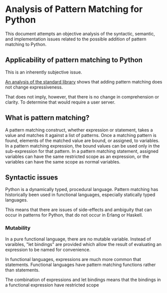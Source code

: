 
# Analysis of Pattern Matching for Python

This document attempts an objective analysis of the syntactic, semantic,
and implementation issues related to the possible addition of pattern matching to Python.

## Applicability of pattern matching to Python

This is an inherently subjective issue.

[An analysis of the standard library](.stdlib.md) shows 
that adding pattern matching does not change expressiveness.

That does not imply, however, that there is no change in comprehension or clarity.
To determine that would require a user server.

## What is pattern matching?

A pattern matching construct, whether expression or statement, takes a value and matches it against a list
of patterns. Once a matching pattern is found, elements of the matched value are bound, or assigned, to variables.
In a pattern matching expression, the bound values can be used only in the sub-expression for that pattern.
In a pattern matching statement, assigned variables can have the same restricted scope as an expression, or the variables
can have the same scope as normal variables.


## Syntactic issues

Python is a dynamically typed, procedural language.
Pattern matching has historically been used in functional languages,
especially statically typed languages.

This means that there are issues of side-effects and ambiguity that can occur in patterns for Python, that do not occur in Erlang or Haskell.

### Mutability

In a pure functional language, there are no mutable variable.
Instead of varaibles, "let bindings" are provided which allow the result of evaluating an expression to 
be named for convenience.

In functional languages, expressions are much more common that statements. Functional languages have pattern matching functions
rather than statements.

The combination of expressions and let bindings means that the bindings in a functional expression have restricted scope
